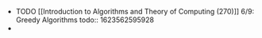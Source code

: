 - TODO [[Introduction to Algorithms and Theory of Computing (270)]] 6/9: Greedy Algorithms
  todo:: 1623562595928
-